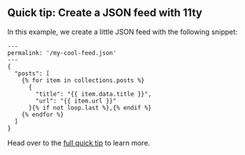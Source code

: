 ## Quick tip: Create a JSON feed with 11ty

In this example, we create a little JSON feed with the following snippet: 

```text
---
permalink: '/my-cool-feed.json'
---
{
  "posts": [
    {% for item in collections.posts %}
      {
        "title": "{{ item.data.title }}",
        "url": "{{ item.url }}"
      }{% if not loop.last %},{% endif %}
    {% endfor %}
  ]
}
```

Head over to the [full quick tip](https://piccalil.li/quick-tip/create-a-json-feed-with-11ty/) to learn more.
